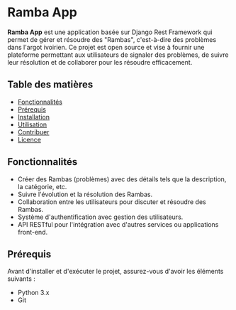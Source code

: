 # Ramba App

**Ramba App** est une application basée sur Django Rest Framework qui permet de gérer et résoudre des "Rambas", c'est-à-dire des problèmes dans l'argot ivoirien. Ce projet est open source et vise à fournir une plateforme permettant aux utilisateurs de signaler des problèmes, de suivre leur résolution et de collaborer pour les résoudre efficacement.

## Table des matières

- [Fonctionnalités](#fonctionnalités)
- [Prérequis](#prérequis)
- [Installation](#installation)
- [Utilisation](#utilisation)
- [Contribuer](#contribuer)
- [Licence](#licence)

## Fonctionnalités

- Créer des Rambas (problèmes) avec des détails tels que la description, la catégorie, etc.
- Suivre l'évolution et la résolution des Rambas.
- Collaboration entre les utilisateurs pour discuter et résoudre des Rambas.
- Système d'authentification avec gestion des utilisateurs.
- API RESTful pour l'intégration avec d'autres services ou applications front-end.

## Prérequis

Avant d'installer et d'exécuter le projet, assurez-vous d'avoir les éléments suivants :

- Python 3.x
- Git
